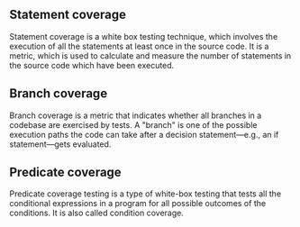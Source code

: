 ## Statement coverage

Statement coverage is a white box testing technique, which involves the execution of all the statements at least once in the source code. It is a metric, which is used to calculate and measure the number of statements in the source code which have been executed.

## Branch coverage

Branch coverage is a metric that indicates whether all branches in a codebase are exercised by tests. A "branch" is one of the possible execution paths the code can take after a decision statement—e.g., an if statement—gets evaluated.

## Predicate coverage

Predicate coverage testing is a type of white-box testing that tests all the conditional expressions in a program for all possible outcomes of the conditions. It is also called condition coverage.